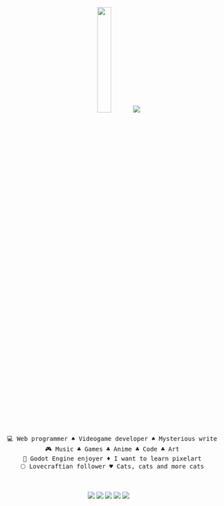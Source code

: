 <div align=center>  
<img src="https://64.media.tumblr.com/452115a94309de388a764d1fd618c39f/tumblr_piibsgfJVc1xdwfv2o1_540.gif" height="25%"/>
<img src="https://readme-typing-svg.demolab.com?font=Fira+Code&pause=1000&color=A21FF7&multiline=true&random=false&width=500&lines=Hello+hello%2C+i'm+Jesus%2C+a+creative+entity."/>
<br>
<pre>
  💻 Web programmer ♠ Videogame developer ♠ Mysterious writer
  🎮 Music ♣ Games ♣ Anime ♣ Code ♣ Art
  🎨 Godot Engine enjoyer ♦ I want to learn pixelart
  🌕 Lovecraftian follower ♥ Cats, cats and more cats
</pre>
<br>

<a href="mailto:jesusdlugo02@gmail.com"><img src="https://img.shields.io/badge/Email-%23EA4335?logo=gmail&logoColor=%23ffffff"/></a>
[![](https://img.shields.io/badge/itch.io-%23FA5C5C?logo=itchdotio&logoColor=%23ffffff)](https://jess-dot-zero.itch.io)
[![](https://img.shields.io/badge/Twitch-%239146FF?logo=twitch&logoColor=%23ffffff)](https://www.twitch.tv/izekkentheone)
[![](https://img.shields.io/badge/Steam-%23000000?logo=steam&logoColor=%23ffffff)](https://steamcommunity.com/profiles/76561199222266170/)
[![](https://img.shields.io/badge/Discord-%235865F2?logo=discord&logoColor=%23ffffff)](https://discordapp.com/users/1072920047401570414.)

</div>

